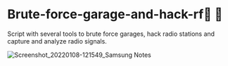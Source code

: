 # Brute-force-garage-and-hack-rf🏡 📡
Script with several tools to brute force garages, hack radio stations and capture and analyze radio signals.

![Screenshot_20220108-121549_Samsung Notes](https://user-images.githubusercontent.com/89875785/160303334-20c48927-d35c-46d4-a056-91a973b41716.jpg)



